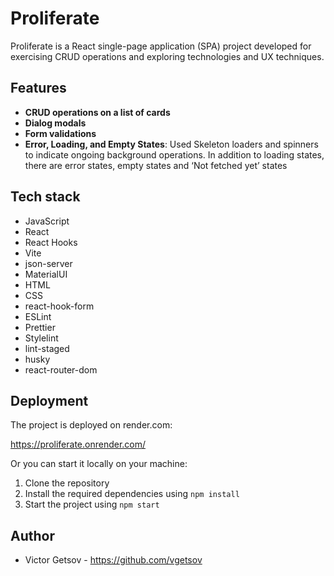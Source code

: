 # Proliferate

Proliferate is a React single-page application (SPA) project developed for exercising CRUD operations and exploring technologies and UX techniques.

## Features

- **CRUD operations on a list of cards**
- **Dialog modals**
- **Form validations**
- **Error, Loading, and Empty States**: Used Skeleton loaders and spinners to indicate ongoing background operations. In addition to loading states, there are error states, empty states and ‘Not fetched yet’ states

## Tech stack

- JavaScript
- React
- React Hooks
- Vite
- json-server
- MaterialUI
- HTML
- CSS
- react-hook-form
- ESLint
- Prettier
- Stylelint
- lint-staged
- husky
- react-router-dom

## Deployment

The project is deployed on render.com:

<https://proliferate.onrender.com/>

Or you can start it locally on your machine:

1. Clone the repository
2. Install the required dependencies using `npm install`
3. Start the project using `npm start`

## Author

- Victor Getsov - <https://github.com/vgetsov>

